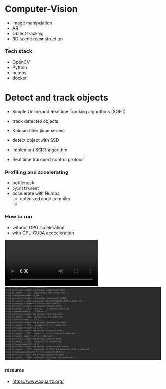 # Computer-Vision
- image manipulation 
- AR 
- Object tracking
- 3D scene reconstruction  


### Tech stack 
- OpenCV 
- Python 
- numpy 
- docker


# Detect and track objects 
- Simple Online and Realtime Tracking algorithms (SORT)
- track detected objects 
- Kalman filter (time series)

- detect object with SSD
- Implement SORT algorithm
- Real time transport control protocol 





### Profiling and accelerating 
- bottleneck 
- `pyinstrument` 
- accelerate with Numba 
    - optimized code compiler 
    - 




### How to run 
- without GPU acceleration 
- with GPU CUDA accceleration 


![Alt Text](https://i.imgur.com/2Mh7B9B.mp4)
![Alt Text](demos/gpu.gif)



#### resource 
- https://www.xquartz.org/
